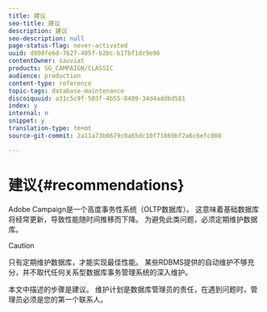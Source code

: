 ```yaml
---
title: 建议
seo-title: 建议
description: 建议
seo-description: null
page-status-flag: never-activated
uuid: d898fe6d-7627-405f-b2bc-b17bf1dc9e96
contentOwner: sauviat
products: SG_CAMPAIGN/CLASSIC
audience: production
content-type: reference
topic-tags: database-maintenance
discoiquuid: a31c5c9f-503f-4b55-8409-34d4addbd581
index: y
internal: n
snippet: y
translation-type: tm+mt
source-git-commit: 2a11a73b0679c0a65dc10f71869bf2a6c6efc008

---
```



# 建议{#recommendations}

Adobe Campaign是一个高度事务性系统（OLTP数据库）。 这意味着基础数据库将经常更新，导致性能随时间推移而下降。 为避免此类问题，必须定期维护数据库。

>[!CAUTION]
>
>只有定期维护数据库，才能实现最佳性能。 某些RDBMS提供的自动维护不够充分，并不取代任何关系型数据库事务管理系统的深入维护。
>  
>本文中描述的步骤是建议。 维护计划是数据库管理员的责任，在遇到问题时，管理员必须是您的第一个联系人。

